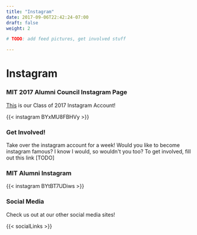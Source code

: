 ```yaml
---
title: "Instagram"
date: 2017-09-06T22:42:24-07:00
draft: false
weight: 2

# TODO: add feed pictures, get involved stuff

---
```


# Instagram

### MIT 2017 Alumni Council Instagram Page

[This](https://www.instagram.com/mit2017alumni/) is our Class of 2017 Instagram Account!

{{< instagram BYxMU8FBHVy >}}

### Get Involved!

Take over the instagram account for a week! Would you like to become instagram famous? I know I would, so wouldn't you too? To get involved, fill out this link [TODO]

### MIT Alumni Instagram

{{< instagram BYtBT7UDiws >}}

### Social Media

Check us out at our other social media sites!

{{< socialLinks >}}